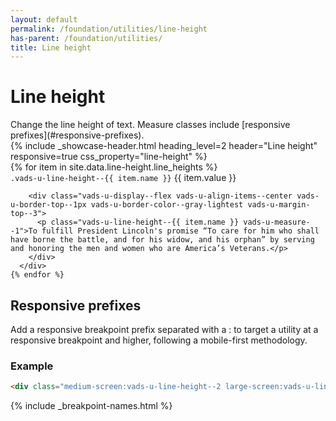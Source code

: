 ```yaml
---
layout: default
permalink: /foundation/utilities/line-height
has-parent: /foundation/utilities/
title: Line height
---
```


# Line height

<div class="va-introtext" markdown="1">
Change the line height of text. Measure classes include [responsive prefixes](#responsive-prefixes).
</div>

<div class="site-showcase">
  {%
    include _showcase-header.html
    heading_level=2
    header="Line height"
    responsive=true
    css_property="line-height"
  %}
  <div class="vads-grid-row">
    {% for item in site.data.line-height.line_heights %}
      <div class="site-showcase__col vads-grid-col-12 {% if forloop.index == 1 %}vads-u-border-top--0{% endif %}">
        <div class="vads-u-display--flex vads-u-justify-content--space-between">
          <code class="code">.vads-u-line-height--{{ item.name }}</code>
          <span class="site-utility-value">{{ item.value }}</span>
        </div>

        <div class="vads-u-display--flex vads-u-align-items--center vads-u-border-top--1px vads-u-border-color--gray-lightest vads-u-margin-top--3">
          <p class="vads-u-line-height--{{ item.name }} vads-u-measure--1">To fulfill President Lincoln's promise “To care for him who shall have borne the battle, and for his widow, and his orphan” by serving and honoring the men and women who are America’s Veterans.</p>
        </div>
      </div>
    {% endfor %}
  </div>
</div>

## Responsive prefixes

Add a responsive breakpoint prefix separated with a : to target a utility at a responsive breakpoint and higher, following a mobile-first methodology.

### Example

```html
<div class="medium-screen:vads-u-line-height--2 large-screen:vads-u-line-height--5">
```
{% include _breakpoint-names.html %}